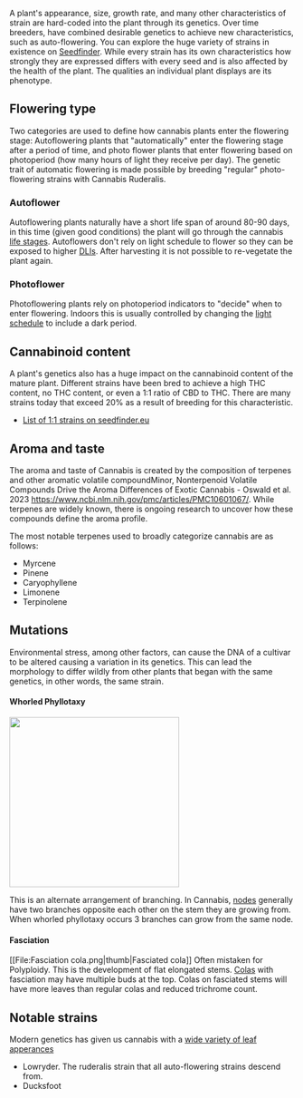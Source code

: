 A plant's appearance, size, growth rate, and many other characteristics of strain are hard-coded into the plant through its genetics. Over time breeders, have combined desirable genetics to achieve new characteristics, such as auto-flowering. You can explore the huge variety of strains in existence on [Seedfinder](https://en.seedfinder.eu/). While every strain has its own characteristics how strongly they are expressed differs with every seed and is also affected by the health of the plant. The qualities an individual plant displays are its phenotype.

## Flowering type ##
Two categories are used to define how cannabis plants enter the flowering stage: Autoflowering plants that "automatically" enter the flowering stage after a period of time, and photo flower plants that enter flowering based on photoperiod (how many hours of light they receive per day). The genetic trait of automatic flowering is made possible by breeding "regular" photo-flowering strains with Cannabis Ruderalis. 
### Autoflower ###
Autoflowering plants naturally have a short life span of around 80-90 days, in this time (given good conditions) the plant will go through the cannabis [life stages](/Life_Stages). Autoflowers don't rely on light schedule to flower so they can be exposed to higher [DLIs](/Light#dli).  After harvesting it is not possible to re-vegetate the plant again.

### Photoflower ###
Photoflowering plants rely on photoperiod indicators to "decide" when to enter flowering. Indoors this is usually controlled by changing the [light schedule](/Light#light_schedules) to include a dark period.

## Cannabinoid content ##
A plant's genetics also has a huge impact on the cannabinoid content of the mature plant. Different strains have been bred to achieve a high THC content, no THC content, or even a 1:1 ratio of CBD to THC. There are many strains today that exceed 20% as a result of breeding for this characteristic.

* [List of 1:1 strains on seedfinder.eu](https://en.seedfinder.eu/database/strains/cbd-rich/same-amount-of-thc-and-cbd/)

## Aroma and taste ##
The aroma and taste of Cannabis is created by the composition of terpenes and other aromatic volatile compound<ref>Minor, Nonterpenoid Volatile Compounds Drive the Aroma Differences of Exotic Cannabis - Oswald et al. 2023 https://www.ncbi.nlm.nih.gov/pmc/articles/PMC10601067/</ref>. While terpenes are widely known, there is ongoing research to uncover how these compounds define the aroma profile.

The most notable terpenes used to broadly categorize cannabis are as follows:

* Myrcene
* Pinene
* Caryophyllene
* Limonene
* Terpinolene

## Mutations ##
Environmental stress, among other factors, can cause the DNA of a cultivar to be altered causing a variation in its genetics. This can lead the morphology to differ wildly from other plants that began with the same genetics, in other words, the same strain.

#### Whorled Phyllotaxy ####
<img src='/images/Whorled_Phyllotaxy.jpg' width='300px'>

This is an alternate arrangement of branching. In Cannabis, [nodes](/Anatomy_of_Cannabis#node) generally have two branches opposite each other on the stem they are growing from. When whorled phyllotaxy occurs 3 branches can grow from the same node.


#### Fasciation ####
[[File:Fasciation cola.png|thumb|Fasciated cola]]
Often mistaken for Polyploidy. This is the development of flat elongated stems. [Colas](Anatomy_of_Cannabis#cola) with fasciation may have multiple buds at the top. Colas on fasciated stems will have more leaves than regular colas and reduced trichrome count.

## Notable strains ##
Modern genetics has given us cannabis with a [wide variety of leaf apperances](https://dutch-passion.com/en/blog/understanding-and-using-cannabis-leaves-n985)
* Lowryder. The ruderalis strain that all auto-flowering strains descend from.
* Ducksfoot
